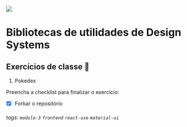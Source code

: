 ![](https://i.imgur.com/xG74tOh.png)

# Bibliotecas de utilidades de Design Systems

## Exercícios de classe 🏫

1. Pokedex

Preencha a checklist para finalizar o exercício:
-   [x] Forkar o repositório

###### tags: `modulo-3` `frontend` `react-use` `material-ui`
